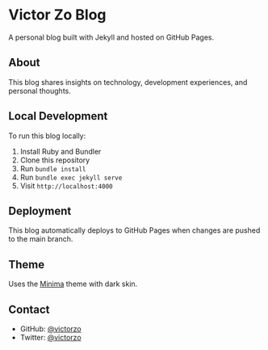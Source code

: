 # Victor Zo Blog

A personal blog built with Jekyll and hosted on GitHub Pages.

## About

This blog shares insights on technology, development experiences, and personal thoughts.

## Local Development

To run this blog locally:

1. Install Ruby and Bundler
2. Clone this repository
3. Run `bundle install`
4. Run `bundle exec jekyll serve`
5. Visit `http://localhost:4000`

## Deployment

This blog automatically deploys to GitHub Pages when changes are pushed to the main branch.

## Theme

Uses the [Minima](https://github.com/jekyll/minima) theme with dark skin.

## Contact

- GitHub: [@victorzo](https://github.com/victorzo)
- Twitter: [@victorzo](https://twitter.com/victorzo)